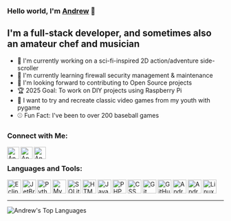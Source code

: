 ### Hello world, I'm [Andrew][website] :wave:

## I'm a full-stack developer, and sometimes also an amateur chef and musician
- :robot: I'm currently working on a sci-fi-inspired 2D action/adventure side-scroller
- :closed_lock_with_key: I'm currently learning firewall security management & maintenance
- :handshake: I'm looking forward to contributing to Open Source projects 
- :trophy: 2025 Goal: To work on DIY projects using Raspberry Pi
- :snake: I want to try and recreate classic video games from my youth with pygame
- :baseball: Fun Fact: I've been to over 200 baseball games

### Connect with Me:

[<img align="left" alt="Andrew | Facebook" width="28px" src="https://cdn.jsdelivr.net/npm/simple-icons@v3/icons/facebook.svg" />][facebook]
[<img align="left" alt="Andrew | Youtube" width="28px" src="https://cdn.jsdelivr.net/npm/simple-icons@v3/icons/instagram.svg" />][instagram]
[<img align="left" alt="Andrew | Youtube" width="28px" src="https://cdn.jsdelivr.net/npm/simple-icons@v3/icons/spotify.svg" />][spotify]

<br />

### Languages and Tools:

<img align="left" alt="Eclipse IDE" width="32px" src="https://simpleicons.org/icons/eclipseide.svg" />
<img align="left" alt="JetBrains" width="32px" src="https://simpleicons.org/icons/jetbrains.svg" />
<img align="left" alt="Python" width="32px" src="https://simpleicons.org/icons/python.svg" />
<img align="left" alt="MySQL" width="32px" src="https://simpleicons.org/icons/mysql.svg" />
<img align="left" alt="SQLite" width="32px" src="https://simpleicons.org/icons/sqlite.svg" />
<img align="left" alt="HTML5" width="32px" src="https://simpleicons.org/icons/html5.svg" />
<img align="left" alt="JavaScript" width="32px" src="https://simpleicons.org/icons/javascript.svg" />
<img align="left" alt="PHP" width="32px" src="https://simpleicons.org/icons/php.svg" />
<img align="left" alt="CSS" width="32px" src="https://simpleicons.org/icons/css3.svg" />
<img align="left" alt="Git" width="32px" src="https://simpleicons.org/icons/git.svg" />
<img align="left" alt="GitHub" width="32px" src="https://simpleicons.org/icons/github.svg" />
<img align="left" alt="Android" width="32px" src="https://simpleicons.org/icons/android.svg" />
<img align="left" alt="Android Studio" width="32px" src="https://simpleicons.org/icons/androidstudio.svg" />
<img align="left" alt="Linux" width="32px" src="https://simpleicons.org/icons/linux.svg" />

<br />
<br />

---

<img align="left" alt="Andrew's Top Languages" src="https://github-readme-stats.vercel.app/api/top-langs/?username=andrewheld616&hide_border=true&theme=prussian&layout=compact" />

[facebook]: https://www.facebook.com/andrewdheld
[twitter]: https://twitter.com/andrewheld
[instagram]: https://www.instagram.com/andrewheld616/
[website]: https://andrewheld616.github.io/
[spotify]: https://open.spotify.com/user/andrewheld?fbclid=IwAR37k6eN0v8NWF2_ERnweNtW-Ry0WnxPTyiMmbrfwhZyFl70fbZNA-tXqPs
